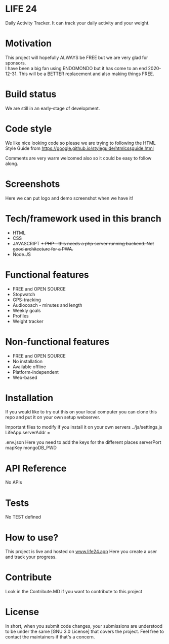 # LIFE 24 
Daily Activity Tracker. 
It can track your daily activity and your weight.

# Motivation
This project will hopefully ALWAYS be FREE but we are very glad for sponsors.  
I have been a big fan using ENDOMONDO but it has come to an end 2020-12-31. This will be a BETTER replacement and also making things 
FREE.  

# Build status
We are still in an early-stage of development. 

# Code style
We like nice looking code so please we are trying to following the HTML Style Guide from https://google.github.io/styleguide/htmlcssguide.html

Comments are very warm welcomed also so it could be easy to follow along.

# Screenshots
Here we can put logo and demo screenshot when we have it!

# Tech/framework used in this branch
* HTML
* CSS
* JAVASCRIPT
~~* PHP - this needs a php server running backend. Not good architecture for a PWA.~~
* Node.JS


# Functional features
* FREE and OPEN SOURCE
* Stopwatch
* GPS-tracking
* Audiocoach - minutes and length
* Weekly goals
* Profiles
* Weight tracker

# Non-functional features
* FREE and OPEN SOURCE
* No installation
* Available offline
* Platform-independent
* Web-based

# Installation
If you would like to try out this on your local computer you can clone this repo and put it on your own setup webserver.

Important files to modify if you install it on your own servers
../js/settings.js
LifeApp.serverAddr =

.env.json 
Here you need to add the keys for the different places
serverPort
mapKey
mongoDB_PWD

# API Reference
No APIs

# Tests 
No TEST defined

# How to use? 
This project is live and hosted on 
www.life24.app
Here you create a user and track your progress.

# Contribute
Look in the Contribute.MD if you want to contribute to this project

# License
In short, when you submit code changes, your submissions are understood to be under the same [GNU 3.0 License] that covers the project. Feel free to contact the maintainers if that's a concern.